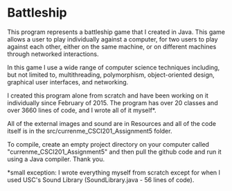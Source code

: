 # Battleship
This program represents a  battleship game that I created in Java. This game allows a user to play individually against a computer, for two users to play against each other, either on the same machine, or on different machines through networked interactions. 

In this game I use a wide range of computer science techniques including, but not limited to, multithreading, polymorphism, object-oriented design, graphical user interfaces, and networking.  

I created this program alone from scratch and have been working on it individually since February of 2015. The program has over 20 classes and over 3660 lines of code, and I wrote all of it myself*. 

All of the external images and sound are in Resources and all of the code itself is in the src/currenme_CSCI201_Assignment5 folder. 

To compile, create an empty project directory on your computer called "currenme_CSCI201_Assignment5" and then pull the github code and run it using a Java compiler.  Thank you. 

*small exception: I wrote everything myself from scratch except for when I used USC's Sound Library (SoundLibrary.java - 56 lines of code). 
